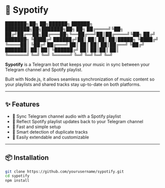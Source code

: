 # 🎵 Sypotify


███████╗██╗   ██╗██████╗  ██████╗ ████████╗██╗███████╗██╗   ██╗
██╔════╝╚██╗ ██╔╝██╔══██╗██╔═══██╗╚══██╔══╝██║██╔════╝╚██╗ ██╔╝
███████╗ ╚████╔╝ ██████╔╝██║   ██║   ██║   ██║█████╗   ╚████╔╝ 
╚════██║  ╚██╔╝  ██╔═══╝ ██║   ██║   ██║   ██║██╔══╝    ╚██╔╝  
███████║   ██║   ██║     ╚██████╔╝   ██║   ██║██║        ██║   
╚══════╝   ╚═╝   ╚═╝      ╚═════╝    ╚═╝   ╚═╝╚═╝        ╚═╝   


**Sypotify** is a Telegram bot that keeps your music in sync between your Telegram channel and Spotify playlist.

Built with Node.js, it allows seamless synchronization of music content so your playlists and shared tracks stay up-to-date on both platforms.

---

## ✨ Features

- 🔄 Sync Telegram channel audio with a Spotify playlist
- 🔁 Reflect Spotify playlist updates back to your Telegram channel
- 🚀 Fast and simple setup
- 🧠 Smart detection of duplicate tracks
- 🧩 Easily extendable and customizable

---

## 📦 Installation

```bash
git clone https://github.com/yourusername/sypotify.git
cd sypotify
npm install
```
